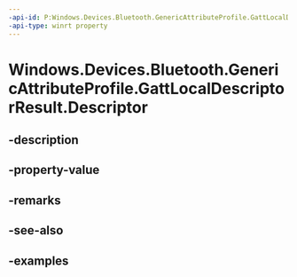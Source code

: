 ```yaml
---
-api-id: P:Windows.Devices.Bluetooth.GenericAttributeProfile.GattLocalDescriptorResult.Descriptor
-api-type: winrt property
---
```


<!-- Property syntax.
public GattLocalDescriptor Descriptor { get; }
-->

# Windows.Devices.Bluetooth.GenericAttributeProfile.GattLocalDescriptorResult.Descriptor

## -description

## -property-value

## -remarks

## -see-also

## -examples

